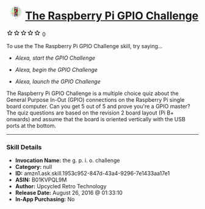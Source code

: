 # &nbsp;<img src="skill_icon" alt="The Raspberry Pi GPIO Challenge icon" width="36"> [The Raspberry Pi GPIO Challenge](http://alexa.amazon.com/#skills/amzn1.ask.skill.1953c952-847d-43a4-9296-7e1433aa17e1)
![0 stars](../../images/ic_star_border_black_18dp_1x.png)![0 stars](../../images/ic_star_border_black_18dp_1x.png)![0 stars](../../images/ic_star_border_black_18dp_1x.png)![0 stars](../../images/ic_star_border_black_18dp_1x.png)![0 stars](../../images/ic_star_border_black_18dp_1x.png) 0

To use the The Raspberry Pi GPIO Challenge skill, try saying...

* *Alexa, start the GPIO Challenge*

* *Alexa, begin the GPIO Challenge*

* *Alexa, launch the GPIO Challenge*

The Raspberry Pi GPIO Challenge is a multiple choice quiz about the General Purpose In-Out (GPIO) connections on the Raspberry Pi single board computer. Can you get 5 out of 5 and prove you're a GPIO master? The quiz questions are based on the revision 2 board layout (Pi B+ onwards) and assume that the board is oriented vertically with the USB ports at the bottom.

***

### Skill Details

* **Invocation Name:** the g. p. i. o. challenge
* **Category:** null
* **ID:** amzn1.ask.skill.1953c952-847d-43a4-9296-7e1433aa17e1
* **ASIN:** B01KVPQL9M
* **Author:** Upcycled Retro Technology
* **Release Date:** August 26, 2016 @ 01:33:10
* **In-App Purchasing:** No
